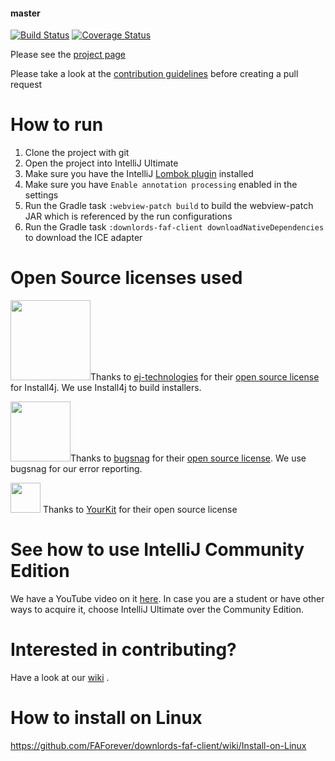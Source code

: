 #### master
[![Build Status](https://travis-ci.org/FAForever/downlords-faf-client.svg?branch=master)](https://travis-ci.org/FAForever/downlords-faf-client)
[![Coverage Status](https://coveralls.io/repos/github/FAForever/downlords-faf-client/badge.svg?branch=develop)](https://coveralls.io/github/FAForever/downlords-faf-client?branch=develop)

Please see the [project page](http://FAForever.github.io/downlords-faf-client/)

Please take a look at the [contribution guidelines](https://github.com/FAForever/java-guidelines/wiki/Contribution-Guidelines) before creating a pull request


# How to run

1. Clone the project with git
1. Open the project into IntelliJ Ultimate
1. Make sure you have the IntelliJ [Lombok plugin](https://plugins.jetbrains.com/idea/plugin/6317-lombok-plugin) installed
1. Make sure you have `Enable annotation processing` enabled in the settings
1. Run the Gradle task `:webview-patch build` to build the webview-patch JAR which is referenced by the run configurations
1. Run the Gradle task `:downlords-faf-client downloadNativeDependencies` to download the ICE adapter

# Open Source licenses used 
<img src="https://www.ej-technologies.com/images/product_banners/install4j_large.png" width="128">Thanks to [ej-technologies](https://www.ej-technologies.com) for their [open source license](https://www.ej-technologies.com/buy/install4j/openSource) for Install4j. We use Install4j to build installers.

<img src="https://slack-files2.s3-us-west-2.amazonaws.com/avatars/2017-12-13/286651735269_a5ab3167acef52b0111e_512.png" width="96">Thanks to [bugsnag](https://www.bugsnag.com) for their [open source license](https://www.bugsnag.com/open-source/). We use bugsnag for our error reporting.

<img src="https://faforever.github.io/downlords-faf-client/images/yklogo.png" width="48"> Thanks to [YourKit](https://www.yourkit.com) for their open source license

# See how to use IntelliJ Community Edition

We have a YouTube video on it [here](https://youtu.be/8EwK16kk0BE). In case you are a student or have other ways to acquire it, choose IntelliJ Ultimate over the Community Edition.

# Interested in contributing?

Have a look at our [wiki](https://github.com/FAForever/downlords-faf-client/wiki) .

# How to install on Linux
https://github.com/FAForever/downlords-faf-client/wiki/Install-on-Linux
